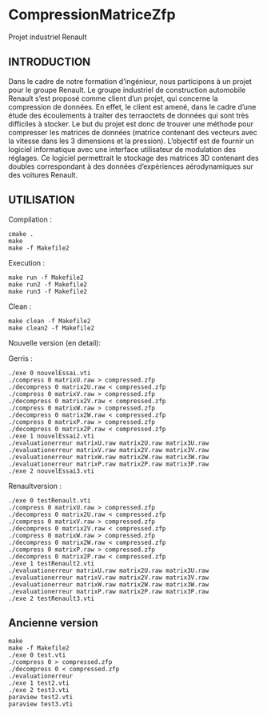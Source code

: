 CompressionMatriceZfp
===
Projet industriel Renault

INTRODUCTION
------------

Dans le cadre de notre formation d’ingénieur, nous participons à un projet pour le groupe Renault.
Le groupe industriel de construction automobile Renault s’est proposé comme client d’un projet, qui concerne la compression de données. En effet, le client est amené, dans le cadre d’une étude des écoulements à traiter des terraoctets de données qui sont très difficiles à stocker.
Le but du projet est donc de trouver une méthode pour compresser les matrices de données (matrice contenant des vecteurs avec la vitesse dans les 3 dimensions et la pression). L’objectif est de fournir un logiciel informatique avec une interface utilisateur de modulation des réglages. Ce logiciel permettrait le stockage des matrices 3D contenant des doubles correspondant à des données d’expériences aérodynamiques sur des voitures Renault.

UTILISATION
------------

Compilation :

    cmake .
    make
    make -f Makefile2


Execution :

    make run -f Makefile2
    make run2 -f Makefile2
    make run3 -f Makefile2


Clean :

    make clean -f Makefile2
    make clean2 -f Makefile2



Nouvelle version (en detail):

Gerris :

    ./exe 0 nouvelEssai.vti
    ./compress 0 matrixU.raw > compressed.zfp
    ./decompress 0 matrix2U.raw < compressed.zfp
    ./compress 0 matrixV.raw > compressed.zfp
    ./decompress 0 matrix2V.raw < compressed.zfp
    ./compress 0 matrixW.raw > compressed.zfp
    ./decompress 0 matrix2W.raw < compressed.zfp
    ./compress 0 matrixP.raw > compressed.zfp
    ./decompress 0 matrix2P.raw < compressed.zfp
    ./exe 1 nouvelEssai2.vti
    ./evaluationerreur matrixU.raw matrix2U.raw matrix3U.raw
    ./evaluationerreur matrixV.raw matrix2V.raw matrix3V.raw
    ./evaluationerreur matrixW.raw matrix2W.raw matrix3W.raw
    ./evaluationerreur matrixP.raw matrix2P.raw matrix3P.raw
    ./exe 2 nouvelEssai3.vti


Renaultversion :

    ./exe 0 testRenault.vti
    ./compress 0 matrixU.raw > compressed.zfp
    ./decompress 0 matrix2U.raw < compressed.zfp
    ./compress 0 matrixV.raw > compressed.zfp
    ./decompress 0 matrix2V.raw < compressed.zfp
    ./compress 0 matrixW.raw > compressed.zfp
    ./decompress 0 matrix2W.raw < compressed.zfp
    ./compress 0 matrixP.raw > compressed.zfp
    ./decompress 0 matrix2P.raw < compressed.zfp
    ./exe 1 testRenault2.vti
    ./evaluationerreur matrixU.raw matrix2U.raw matrix3U.raw
    ./evaluationerreur matrixV.raw matrix2V.raw matrix3V.raw
    ./evaluationerreur matrixW.raw matrix2W.raw matrix3W.raw
    ./evaluationerreur matrixP.raw matrix2P.raw matrix3P.raw
    ./exe 2 testRenault3.vti


Ancienne version
------------

    make
    make -f Makefile2
    ./exe 0 test.vti
    ./compress 0 > compressed.zfp
    ./decompress 0 < compressed.zfp
    ./evaluationerreur
    ./exe 1 test2.vti
    ./exe 2 test3.vti
    paraview test2.vti 
    paraview test3.vti
